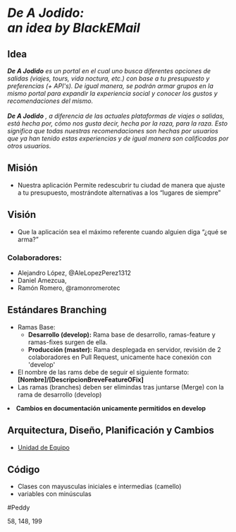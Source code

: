# _De A Jodido:_<br>_an idea by BlackEMail_

## Idea

_**De A Jodido** es un portal en el cual uno busca diferentes opciones de salidas (viajes, tours, vida noctura, etc.) con base a tu presupuesto y preferencias (+ API's). De igual manera, se podrán armar grupos en la mismo portal para expandir la experiencia social y conocer los gustos y recomendaciones del mismo. <br><br>**De A Jodido** ,  a diferencia de las actuales plataformas de viajes o salidas, está hecha por, cómo nos gusta decir, hecha por la raza, para la raza. Esto significa que todas nuestras recomendaciones son hechas por usuarios que ya han tenido estas experiencias y de igual manera son calificadas por otros usuarios._

## Misión

* Nuestra aplicación Permite redescubrir tu ciudad de manera que ajuste a tu presupuesto, mostrándote alternativas a los “lugares de siempre”

## Visión

* Que la aplicación sea el máximo referente cuando alguien diga “¿qué se arma?”


### Colaboradores:

* Alejandro López, @AleLopezPerez1312
* Daniel Amezcua,
* Ramón Romero, @ramonromerotec


## Estándares Branching
* Ramas Base: <ul><li>**Desarrollo (develop):** Rama base de desarrollo, ramas-feature y ramas-fixes surgen de ella.</li><li>**Producción (master):** Rama desplegada en servidor, revisión de 2 colaboradores en Pull Request, unicamente hace conexión con 'develop'</li></ul>
* El nombre de las rams debe de seguir el siguiente formato: **[Nombre]/[DescripcionBreveFeatureOFix]**
* Las ramas (branches) deben ser elimindas tras juntarse (Merge) con la rama de desarrollo (develop)</li></ul>
* **Cambios en documentación unicamente permitidos en develop**

## Arquitectura, Diseño, Planificación y Cambios

* [Unidad de Equipo](https://drive.google.com/drive/folders/0AG0T7qc4GG5OUk9PVA)

## Código

* Clases con mayusculas iniciales e intermedias (camello)
* variables con minúsculas



#Peddy

58, 148, 199

